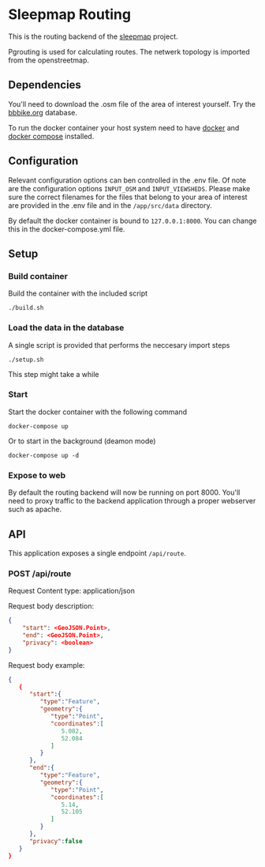# Sleepmap Routing
This is the routing backend of the [sleepmap](https://github.com/sdhoek/sleepmap) project.

Pgrouting is used for calculating routes. The netwerk topology is imported from the openstreetmap.

## Dependencies
You'll need to download the .osm file of the area of interest yourself. Try the [bbbike.org](http://download.bbbike.org/osm/bbbike/) database.

To run the docker container your host system need to have [docker](https://www.docker.com/) and [docker compose](https://docs.docker.com/compose/) installed.

## Configuration
Relevant configuration options can ben controlled in the .env file. Of note are the configuration options `INPUT_OSM` and `INPUT_VIEWSHEDS`. Please make sure the correct filenames for the files that belong to your area of interest are provided in the .env file and in the `/app/src/data` directory.

By default the docker container is bound to `127.0.0.1:8000`. You can change this in the docker-compose.yml file.

## Setup

### Build container
Build the container with the included script
```
./build.sh
```

### Load the data in the database
A single script is provided that performs the neccesary import steps
```
./setup.sh
```
This step might take a while

### Start
Start the docker container with the following command
```
docker-compose up
```
Or to start in the background (deamon mode)
```
docker-compose up -d
```

### Expose to web
By default the routing backend will now be running on port 8000. You'll need to proxy traffic to the backend application through a proper webserver such as apache.

## API
This application exposes a single endpoint `/api/route`.

### POST /api/route
Request Content type: application/json

Request body description:
```json
{
    "start": <GeoJSON.Point>,
    "end": <GeoJSON.Point>,
    "privacy": <boolean>
}
```

Request body example:
```json
{
   {
      "start":{
         "type":"Feature",
         "geometry":{
            "type":"Point",
            "coordinates":[
               5.082,
               52.084
            ]
         }
      },
      "end":{
         "type":"Feature",
         "geometry":{
            "type":"Point",
            "coordinates":[
               5.14,
               52.105
            ]
         }
      },
      "privacy":false
   }
}
```

